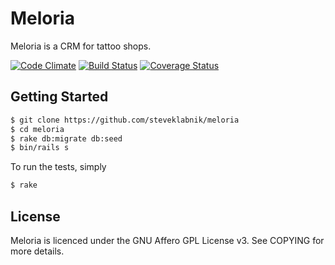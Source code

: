 Meloria
=======

Meloria is a CRM for tattoo shops.

[![Code Climate](https://codeclimate.com/github/steveklabnik/meloria.png)](https://codeclimate.com/github/steveklabnik/meloria) [![Build Status](https://travis-ci.org/steveklabnik/meloria.png)](https://travis-ci.org/steveklabnik/meloria) [![Coverage Status](https://coveralls.io/repos/steveklabnik/meloria/badge.png)](https://coveralls.io/r/steveklabnik/meloria)

Getting Started
---------------

```bash
$ git clone https://github.com/steveklabnik/meloria
$ cd meloria
$ rake db:migrate db:seed
$ bin/rails s
```

To run the tests, simply

```bash
$ rake
```


License
-------

Meloria is licenced under the GNU Affero GPL License v3. See COPYING for more
details.

